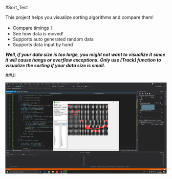 #Sort_Test

This project helps you visualize sorting algorithms and compare them!
- Compare timings！
- See how data is moved!
- Supports auto generated random data
- Supports data input by hand

***Well, if your data size is too large, you might not want to visualize it***
***since it will cause hangs or overflow exceptions.***
***Only use [Track] function to visualize the sorting if your data size is small.***

 ##UI

![UI](images/SortTest.png)